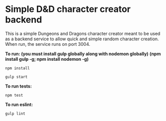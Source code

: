 # Simple D&D character creator backend

This is a simple Dungeons and Dragons character creator meant to be used as a
backend service to allow quick and simple random character creation.  When run,
the service runs on port 3004.

**To run: (you must install gulp globally along with nodemon globally)**
**(npm install gulp -g; npm install nodemon -g)**
```
npm install

gulp start
```

**To run tests:**
```
npm test
```

**To run eslint:**
```
gulp lint
```

